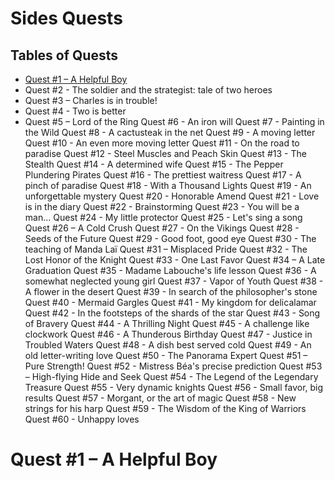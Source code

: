 # Sides Quests

## Tables of Quests
  - [Quest #1 – A Helpful Boy](#Quest-#1–A-Helpful-Boy)
  - Quest #2 - The soldier and the strategist: tale of two heroes
  - Quest #3 – Charles is in trouble!
  - Quest #4 - Two is better
  - Quest #5 – Lord of the Ring
Quest #6 - An iron will
Quest #7 - Painting in the Wild
Quest #8 - A cactusteak in the net
Quest #9 - A moving letter
Quest #10 - An even more moving letter
Quest #11 - On the road to paradise
Quest #12 - Steel Muscles and Peach Skin
Quest #13 - The Stealth
Quest #14 - A determined wife
Quest #15 - The Pepper Plundering Pirates
Quest #16 - The prettiest waitress
Quest #17 - A pinch of paradise
Quest #18 - With a Thousand Lights
Quest #19 - An unforgettable mystery
Quest #20 - Honorable Amend
Quest #21 - Love is in the diary
Quest #22 - Brainstorming
Quest #23 - You will be a man...
Quest #24 - My little protector
Quest #25 - Let's sing a song
Quest #26 – A Cold Crush
Quest #27 - On the Vikings
Quest #28 - Seeds of the Future
Quest #29 - Good foot, good eye
Quest #30 - The teaching of Manda Laï
Quest #31 – Misplaced Pride
Quest #32 - The Lost Honor of the Knight
Quest #33 - One Last Favor
Quest #34 – A Late Graduation
Quest #35 - Madame Labouche's life lesson
Quest #36 - A somewhat neglected young girl
Quest #37 - Vapor of Youth
Quest #38 - A flower in the desert
Quest #39 - In search of the philosopher's stone
Quest #40 - Mermaid Gargles
Quest #41 - My kingdom for delicalamar
Quest #42 - In the footsteps of the shards of the star
Quest #43 - Song of Bravery
Quest #44 - A Thrilling Night
Quest #45 - A challenge like clockwork
Quest #46 - A Thunderous Birthday
Quest #47 - Justice in Troubled Waters
Quest #48 - A dish best served cold
Quest #49 - An old letter-writing love
Quest #50 - The Panorama Expert
Quest #51 – Pure Strength!
Quest #52 - Mistress Béa's precise prediction
Quest #53 – High-flying Hide and Seek
Quest #54 - The Legend of the Legendary Treasure
Quest #55 - Very dynamic knights
Quest #56 - Small favor, big results
Quest #57 - Morgant, or the art of magic
Quest #58 - New strings for his harp
Quest #59 - The Wisdom of the King of Warriors
Quest #60 - Unhappy loves

# Quest #1 – A Helpful Boy
